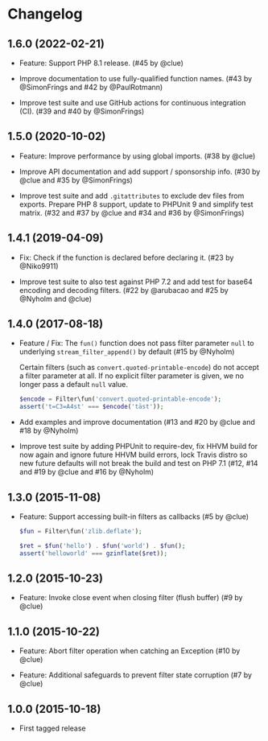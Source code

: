 # Changelog

## 1.6.0 (2022-02-21)

*   Feature: Support PHP 8.1 release.
    (#45 by @clue)

*   Improve documentation to use fully-qualified function names.
    (#43 by @SimonFrings and #42 by @PaulRotmann)

*   Improve test suite and use GitHub actions for continuous integration (CI).
    (#39 and #40 by @SimonFrings)

## 1.5.0 (2020-10-02)

*   Feature: Improve performance by using global imports.
    (#38 by @clue)

*   Improve API documentation and add support / sponsorship info.
    (#30 by @clue and #35 by @SimonFrings)

*   Improve test suite and add `.gitattributes` to exclude dev files from exports.
    Prepare PHP 8 support, update to PHPUnit 9 and simplify test matrix.
    (#32 and #37 by @clue and #34 and #36 by @SimonFrings)

## 1.4.1 (2019-04-09)

*   Fix: Check if the function is declared before declaring it.
    (#23 by @Niko9911)

*   Improve test suite to also test against PHP 7.2 and
    add test for base64 encoding and decoding filters.
    (#22 by @arubacao and #25 by @Nyholm and @clue)

## 1.4.0 (2017-08-18)

*   Feature / Fix: The `fun()` function does not pass filter parameter `null`
    to underlying `stream_filter_append()` by default
    (#15 by @Nyholm)

    Certain filters (such as `convert.quoted-printable-encode`) do not accept
    a filter parameter at all. If no explicit filter parameter is given, we no
    longer pass a default `null` value.

    ```php
    $encode = Filter\fun('convert.quoted-printable-encode');
    assert('t=C3=A4st' === $encode('täst'));
    ```

*   Add examples and improve documentation
    (#13 and #20 by @clue and #18 by @Nyholm)

*   Improve test suite by adding PHPUnit to require-dev,
    fix HHVM build for now again and ignore future HHVM build errors,
    lock Travis distro so new future defaults will not break the build
    and test on PHP 7.1
    (#12, #14 and #19 by @clue and #16 by @Nyholm)

## 1.3.0 (2015-11-08)

*   Feature: Support accessing built-in filters as callbacks
    (#5 by @clue)

    ```php
    $fun = Filter\fun('zlib.deflate');

    $ret = $fun('hello') . $fun('world') . $fun();
    assert('helloworld' === gzinflate($ret));
    ```

## 1.2.0 (2015-10-23)

* Feature: Invoke close event when closing filter (flush buffer)
  (#9 by @clue)

## 1.1.0 (2015-10-22)

* Feature: Abort filter operation when catching an Exception
  (#10 by @clue)

* Feature: Additional safeguards to prevent filter state corruption
  (#7 by @clue)

## 1.0.0 (2015-10-18)

* First tagged release

